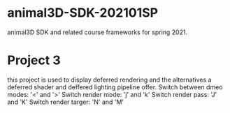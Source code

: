 # animal3D-SDK-202101SP
animal3D SDK and related course frameworks for spring 2021.

# Project 3
this project is used to display deferred rendering and the alternatives a deferred shader and deffered lighting pipeline offer.
Switch between dmeo modes: '<' and '>'
Switch render mode: 'j' and 'k'
Switch render pass: 'J' and 'K'
Switch render targer: 'N' and 'M'
